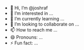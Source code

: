 - 👋 Hi, I’m @joshraf
- 👀 I’m interested in ...
- 🌱 I’m currently learning ...
- 💞️ I’m looking to collaborate on ...
- 📫 How to reach me ...
- 😄 Pronouns: ...
- ⚡ Fun fact: ...

<!---
joshraf/joshraf is a ✨ special ✨ repository because its `README.md` (this file) appears on your GitHub profile.
You can click the Preview link to take a look at your changes.
--->
